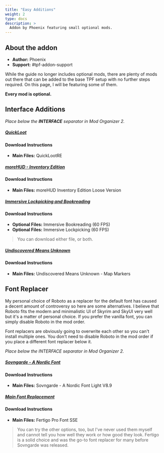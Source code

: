 ```yaml
---
title: "Easy Additions"
weight: 2
type: docs
description: >
  Addon by Phoenix featuring small optional mods.
---
```


## About the addon

- **Author:** Phoenix
- **Support:** #tpf-addon-support

While the guide no longer includes optional mods, there are plenty of mods out there that can be added to the base TPF setup with no further steps required. On this page, I will be featuring some of them.

**Every mod is optional.**

## Interface Additions

*Place below the **INTERFACE** separator in Mod Organizer 2.*

##### [QuickLoot](https://www.nexusmods.com/skyrimspecialedition/mods/21085?tab=files)

#### Download Instructions

- **Main Files:** QuickLootRE

##### [moreHUD - Inventory Edition](https://www.nexusmods.com/skyrimspecialedition/mods/18619?tab=files)

#### Download Instructions

- **Main Files:** moreHUD Inventory Edition Loose Version

##### [Immersive Lockpicking and Bookreading](https://www.nexusmods.com/skyrimspecialedition/mods/4541?tab=files)

#### Download Instructions

- **Optional Files:** Immersive Bookreading (60 FPS)
- **Optional Files:** Immersive Lockpicking (60 FPS)

> You can download either file, or both.

##### [Undiscovered Means Unknown](https://www.nexusmods.com/skyrimspecialedition/mods/9762?tab=files)

#### Download Instructions

- **Main Files:** Undiscovered Means Unknown - Map Markers

## Font Replacer

My personal choice of Roboto as a replacer for the default font has caused a decent amount of controversy so here are some alternatives. I believe that Roboto fits the modern and minimalistic UI of Skyrim and SkyUI very well but it's a matter of personal choice. If you prefer the vanilla font, you can simply disable Roboto in the mod order.

Font replacers are obviously going to overwrite each other so you can't install multiple ones. You don't need to disable Roboto in the mod order if you place a different font replacer below it.

*Place below the INTERFACE separator in Mod Organizer 2.*

##### [Sovngarde - A Nordic Font](https://www.nexusmods.com/skyrimspecialedition/mods/386?tab=files)

#### Download Instructions

- **Main Files:** Sovngarde - A Nordic Font Light V8.9

##### [Main Font Replacement](https://www.nexusmods.com/skyrimspecialedition/mods/14356?tab=files)

#### Download Instructions

- **Main Files:** Fertigo Pro Font SSE

> You can try the other options, too, but I've never used them myself and cannot tell you how well they work or how good they look. Fertigo is a solid choice and was the go-to font replacer for many before Sovngarde was released.